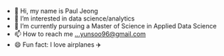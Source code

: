 - 👋 Hi, my name is Paul Jeong
- 👀 I’m interested in data science/analytics
- 🌱 I’m currently pursuing a Master of Science in Applied Data Science 
- 📫 How to reach me ...yunsoo96@gmail.com
- 😄 Fun fact: I love airplanes ✈️

<!---
paulyj96/paulyj96 is a ✨ special ✨ repository because its `README.md` (this file) appears on your GitHub profile.
You can click the Preview link to take a look at your changes.
--->
